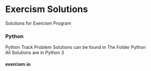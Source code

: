# Exercism Solutions
Solutions for Exercism Program

### Python
Python Track Problem Solutions can be found in The Folder Python <br>
All Solutions are in Python 3

#### exercism.io
